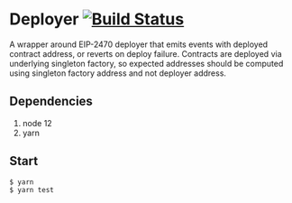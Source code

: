 # Deployer [![Build Status](https://github.com/sacredcash/deployer/workflows/build/badge.svg)](https://github.com/sacredcash/deployer/actions)

A wrapper around EIP-2470 deployer that emits events with deployed contract address, or reverts on deploy failure. Contracts are deployed via underlying singleton factory, so expected addresses should be computed using singleton factory address and not deployer address.

## Dependencies

1. node 12
2. yarn

## Start

```bash
$ yarn
$ yarn test
```
